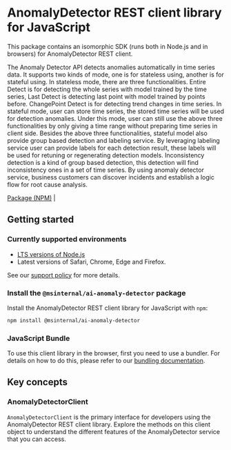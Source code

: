 # AnomalyDetector REST client library for JavaScript

This package contains an isomorphic SDK (runs both in Node.js and in browsers) for AnomalyDetector REST client.

The Anomaly Detector API detects anomalies automatically in time series data.
It supports two kinds of mode, one is for stateless using, another is for
stateful using. In stateless mode, there are three functionalities. Entire
Detect is for detecting the whole series with model trained by the time series,
Last Detect is detecting last point with model trained by points before.
ChangePoint Detect is for detecting trend changes in time series. In stateful
mode, user can store time series, the stored time series will be used for
detection anomalies. Under this mode, user can still use the above three
functionalities by only giving a time range without preparing time series in
client side. Besides the above three functionalities, stateful model also
provide group based detection and labeling service. By leveraging labeling
service user can provide labels for each detection result, these labels will be
used for retuning or regenerating detection models. Inconsistency detection is
a kind of group based detection, this detection will find inconsistency ones in
a set of time series. By using anomaly detector service, business customers can
discover incidents and establish a logic flow for root cause analysis.

[Package (NPM)](https://www.npmjs.com/package/@msinternal/ai-anomaly-detector) |

## Getting started

### Currently supported environments

- [LTS versions of Node.js](https://github.com/nodejs/release#release-schedule)
- Latest versions of Safari, Chrome, Edge and Firefox.

See our [support policy](https://github.com/Azure/azure-sdk-for-js/blob/main/SUPPORT.md) for more details.


### Install the `@msinternal/ai-anomaly-detector` package

Install the AnomalyDetector REST client library for JavaScript with `npm`:

```bash
npm install @msinternal/ai-anomaly-detector
```



### JavaScript Bundle
To use this client library in the browser, first you need to use a bundler. For details on how to do this, please refer to our [bundling documentation](https://aka.ms/AzureSDKBundling).

## Key concepts

### AnomalyDetectorClient

`AnomalyDetectorClient` is the primary interface for developers using the AnomalyDetector REST client library. Explore the methods on this client object to understand the different features of the AnomalyDetector service that you can access.

